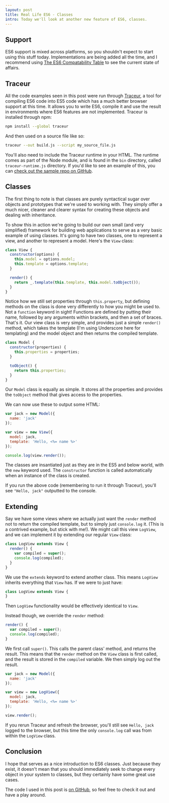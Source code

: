 ```yaml
---
layout: post
title: Real Life ES6 - Classes
intro: Today we'll look at another new feature of ES6, classes.
---
```


## Support

ES6 support is mixed across platforms, so you shouldn't expect to start using this stuff today. Implementations are being added all the time, and I recommend using [The ES6 Compatability Table](http://kangax.github.io/es5-compat-table/es6/) to see the current state of affairs.

## Traceur

All the code examples seen in this post were run through [Traceur](https://github.com/google/traceur-compiler), a tool for compiling ES6 code into ES5 code which has a much better browser support at this time. It allows you to write ES6, compile it and use the result in environments where ES6 features are not implemented. Traceur is installed through npm:

```sh
npm install --global traceur
```

And then used on a source file like so:

```sh
traceur --out build.js --script my_source_file.js
```

You'll also need to include the Traceur runtime in your HTML. The runtime comes as part of the Node module, and is found in the `bin` directory, called `traceur-runtime.js` directory. If you'd like to see an example of this, you can [check out the sample repo on GitHub](https://github.com/javascript-playground/es6-classes).

## Classes

The first thing to note is that classes are purely syntactical sugar over objects and prototypes that we're used to working with. They simply offer a much nicer, cleaner and clearer syntax for creating these objects and dealing with inheritance.

To show this in action we're going to build our own small (and very simplified) framework for building web applications to serve as a very basic example of using classes. It's going to have two classes, one to represent a view, and another to represent a model. Here's the `View` class:

```js
class View {
  constructor(options) {
    this.model = options.model;
    this.template = options.template;
  }

  render() {
    return _.template(this.template, this.model.toObject());
  }
}
```

Notice how we still set properties through `this.property`, but defining methods on the class is done very differently to how you might be used to. Not a `function` keyword in sight! Functions are defined by putting their name, followed by any arguments within brackets, and then a set of braces. That's it. Our view class is very simple, and provides just a simple `render()` method, which takes the template (I'm using Underscore here for templating) and the model object and then returns the compiled template.

```js
class Model {
  constructor(properties) {
    this.properties = properties;
  }

  toObject() {
    return this.properties;
  }
}
```

Our `Model` class is equally as simple. It stores all the properties and provides the `toObject` method that gives access to the properties.

We can now use these to output some HTML:

```js
var jack = new Model({
  name: 'jack'
});

var view = new View({
  model: jack,
  template: 'Hello, <%= name %>'
});

console.log(view.render());
```

The classes are insantiated just as they are in the ES5 and below world, with the `new` keyword used. The `constructor` function is called automatically when an instance of the class is created.

If you run the above code (remembering to run it through Traceur), you'll see `"Hello, jack"` outputted to the console.

## Extending

Say we have some views where we actually just want the `render` method not to return the compiled template, but to simply just `console.log` it. (This is a contrived example, but stick with me!). We might call this view `LogView`, and we can implement it by extending our regular `View` class:

```js
class LogView extends View {
  render() {
    var compiled = super();
    console.log(compiled);
  }
}
```

We use the `extends` keyword to extend another class. This means `LogView` inherits everything that `View` has. If we were to just have:

```js
class LogView extends View {
}
```

Then `LogView` functionality would be effectively identical to `View`.

Instead though, we override the `render` method:

```js
render() {
  var compiled = super();
  console.log(compiled);
}
```

We first call `super()`. This calls the parent class' method, and returns the result. This means that the `render` method on the `View` class is first called, and the result is stored in the `compiled` variable. We then simply log out the result.

```js
var jack = new Model({
  name: 'jack'
});

var view = new LogView({
  model: jack,
  template: 'Hello, <%= name %>'
});

view.render();
```

If you rerun Traceur and refresh the browser, you'll still see `Hello, jack` logged to the browser, but this time the only `console.log` call was from within the `LogView` class.

## Conclusion

I hope that serves as a nice introduction to ES6 classes. Just because they exist, it doesn't mean that you should immediately seek to change every object in your system to classes, but they certainly have some great use cases.

The code I used in this post is [on GitHub](https://github.com/javascript-playground/es6-classes), so feel free to check it out and have a play around.


